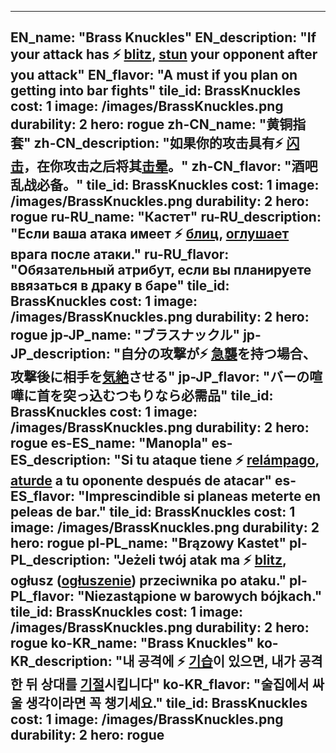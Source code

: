 ---

EN_name: "Brass Knuckles"
EN_description: "If your attack has ⚡️ <u>blitz</u>, <u>stun</u> your opponent after you attack"
EN_flavor: "A must if you plan on getting into bar fights"
tile_id: BrassKnuckles
cost: 1
image: /images/BrassKnuckles.png
durability: 2
hero: rogue
zh-CN_name: "黄铜指套"
zh-CN_description: "如果你的攻击具有⚡️ <u>闪击</u>，在你攻击之后将其<u>击晕</u>。"
zh-CN_flavor: "酒吧乱战必备。"
tile_id: BrassKnuckles
cost: 1
image: /images/BrassKnuckles.png
durability: 2
hero: rogue
ru-RU_name: "Кастет"
ru-RU_description: "Если ваша атака имеет ⚡️ <u>блиц</u>, <u>оглушает</u> врага после атаки."
ru-RU_flavor: "Обязательный атрибут, если вы планируете ввязаться в драку в баре"
tile_id: BrassKnuckles
cost: 1
image: /images/BrassKnuckles.png
durability: 2
hero: rogue
jp-JP_name: "ブラスナックル"
jp-JP_description: "自分の攻撃が⚡️ <u>急襲</u>を持つ場合、攻撃後に相手を<u>気絶</u>させる"
jp-JP_flavor: "バーの喧嘩に首を突っ込むつもりなら必需品"
tile_id: BrassKnuckles
cost: 1
image: /images/BrassKnuckles.png
durability: 2
hero: rogue
es-ES_name: "Manopla"
es-ES_description: "Si tu ataque tiene ⚡️ <u>relámpago</u>, <u>aturde</u> a tu oponente después de atacar"
es-ES_flavor: "Imprescindible si planeas meterte en peleas de bar."
tile_id: BrassKnuckles
cost: 1
image: /images/BrassKnuckles.png
durability: 2
hero: rogue
pl-PL_name: "Brązowy Kastet"
pl-PL_description: "Jeżeli twój atak ma ⚡️ <u>blitz</u>, ogłusz (<u>ogłuszenie</u>) przeciwnika po ataku."
pl-PL_flavor: "Niezastąpione w barowych bójkach."
tile_id: BrassKnuckles
cost: 1
image: /images/BrassKnuckles.png
durability: 2
hero: rogue
ko-KR_name: "Brass Knuckles"
ko-KR_description: "내 공격에 ⚡️ <u>기습</u>이 있으면, 내가 공격한 뒤 상대를 <u>기절</u>시킵니다"
ko-KR_flavor: "술집에서 싸울 생각이라면 꼭 챙기세요."
tile_id: BrassKnuckles
cost: 1
image: /images/BrassKnuckles.png
durability: 2
hero: rogue
---